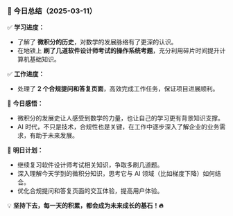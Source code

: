 ### **📌 今日总结（2025-03-11）**  

✅ **学习进度：**  
- 了解了 **微积分的历史**，对数学的发展脉络有了更深的认识。  
- 在地铁上 **刷了几道软件设计师考试的操作系统考题**，充分利用碎片时间提升计算机基础知识。  

✅ **工作进度：**  
- 处理了 **2 个合规提问和答复页面**，高效完成工作任务，保证项目进展顺利。  

📌 **今日感悟：**  
- 微积分的发展史让人感受到数学的力量，也让自己的学习更有背景知识支撑。  
- AI 时代，不只是技术，合规性也是关键，在工作中逐步深入了解企业的业务需求，有助于未来发展。  

🚀 **明日计划：**  
- 继续复习软件设计师考试相关知识，争取多刷几道题。  
- 深入理解今天学到的微积分知识，思考它与 AI 领域（比如梯度下降）如何结合。  
- 优化合规提问和答复页面的交互体验，提高用户体验。  

💡 **坚持下去，每一天的积累，都会成为未来成长的基石！🔥**
